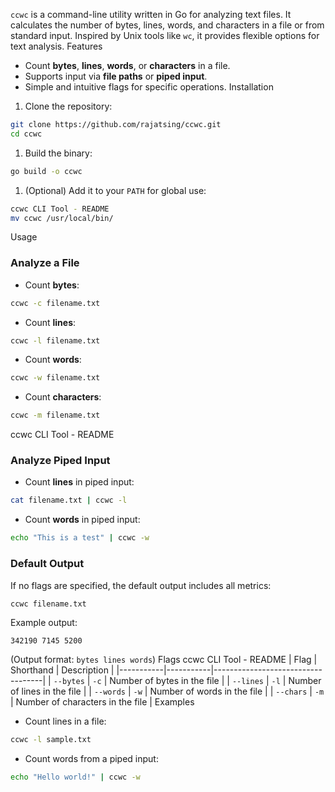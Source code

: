 `ccwc` is a command-line utility written in Go for analyzing text files. It calculates the number of bytes, lines, words, and
characters in a file or from standard input. Inspired by Unix tools like `wc`, it provides flexible options for text analysis.
Features
- Count **bytes**, **lines**, **words**, or **characters** in a file.
- Supports input via **file paths** or **piped input**.
- Simple and intuitive flags for specific operations.
Installation
1. Clone the repository:
 ```bash
 git clone https://github.com/rajatsing/ccwc.git
 cd ccwc
 ```
1. Build the binary:
 ```bash
 go build -o ccwc
 ```
1. (Optional) Add it to your `PATH` for global use:
 ```bash
ccwc CLI Tool - README
 mv ccwc /usr/local/bin/
 ```
Usage
### Analyze a File
- Count **bytes**:
 ```bash
 ccwc -c filename.txt
 ```
- Count **lines**:
 ```bash
 ccwc -l filename.txt
 ```
- Count **words**:
 ```bash
 ccwc -w filename.txt
 ```
- Count **characters**:
 ```bash
 ccwc -m filename.txt
 ```
ccwc CLI Tool - README
### Analyze Piped Input
- Count **lines** in piped input:
 ```bash
 cat filename.txt | ccwc -l
 ```
- Count **words** in piped input:
 ```bash
 echo "This is a test" | ccwc -w
 ```
### Default Output
If no flags are specified, the default output includes all metrics:
```bash
ccwc filename.txt
```
Example output:
```text
342190 7145 5200
```
(Output format: `bytes lines words`)
Flags
ccwc CLI Tool - README
| Flag | Shorthand | Description |
|-----------|-----------|-----------------------------------|
| `--bytes` | `-c` | Number of bytes in the file |
| `--lines` | `-l` | Number of lines in the file |
| `--words` | `-w` | Number of words in the file |
| `--chars` | `-m` | Number of characters in the file |
Examples
- Count lines in a file:
 ```bash
 ccwc -l sample.txt
 ```
- Count words from a piped input:
 ```bash
 echo "Hello world!" | ccwc -w
 ```